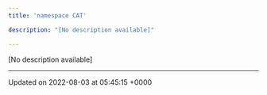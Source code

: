 ```yaml
---
title: 'namespace CAT'

description: "[No description available]"

---
```







[No description available]






-------------------------------

Updated on 2022-08-03 at 05:45:15 +0000